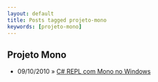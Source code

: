 ```yaml
---
layout: default
title: Posts tagged projeto-mono
keywords: [projeto-mono]
---
```

<h2 class="category">Projeto Mono</h2>
<ul class="posts">
<li>
<p>
<span class="date">09/10/2010</span> &raquo;
<a href="/blog/c-repl-com-mono-no-windows">C# REPL com Mono no Windows</a>
</p>
</li>
</ul>
